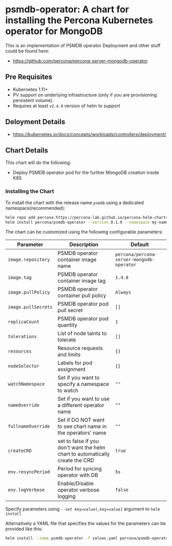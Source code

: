 # psmdb-operator: A chart for installing the Percona Kubernetes operator for MongoDB

This is an implementation of PSMDB operator Deployment and other stuff could be found here:
* <https://github.com/percona/percona-server-mongodb-operator>

## Pre Requisites
* Kubernetes 1.11+
* PV support on underlying infrastructure (only if you are provisioning persistent volume).
* Requires at least `v2.4.0` version of helm to support

## Deloyment Details
* <https://kubernetes.io/docs/concepts/workloads/controllers/deployment/>

## Chart Details
This chart will do the following:
* Deploy PSMDB operator pod for the further MongoDB creation inside K8S

### Installing the Chart
To install the chart with the release name `psmdb` using a dedicated namespace(recommended):

```sh
helm repo add percona https://percona-lab.github.io/percona-helm-charts/
helm install percona/psmdb-operator --version 0.1.9 --namespace my-namespace
```

The chart can be customized using the following configurable parameters:

| Parameter                       | Description                                                                   | Default                                   |
| ------------------------------- | ------------------------------------------------------------------------------| ------------------------------------------|
| `image.repository`              | PSMDB operator container image name                                           | `percona/percona-server-mongodb-operator` |
| `image.tag`                     | PSMDB operator container image tag                                            | `1.4.0`                                   |
| `image.pullPolicy`              | PSMDB operator container pull policy                                          | `Always`                                  |
| `image.pullSecrets`             | PSMDB operator pod pull secret                                                | `[]`                                      |
| `replicaCount`                  | PSMDB operator pod quantity                                                   | `1`                                       |
| `tolerations`                   | List of node taints to tolerate                                               | `[]`                                      |
| `resources`                     | Resource requests and limits                                                  | `{}`                                      |
| `nodeSelector`                  | Labels for pod assignment                                                     | `{}`                                      |
| `watchNamespace`                | Set if you want to specify a namespace to watch                               | `""`                                      |
| `nameOverride`                  | Set if you want to use a different operator name                              | `""`                                      |
| `fullnameOverride`              | Set if DO NOT want to see chart name in the operators' name                   | `""`                                      |
| `createCRD`                     | set to false if you don't want the helm chart to automatically create the CRD | `true`                                    |
| `env.resyncPeriod`              | Period for syncing operator with DB                                           | `5s`                                      |
| `env.logVerbose`                | Enable/Disable operator verbose logging                                       | `false`                                   |

Specify parameters using `--set key=value[,key=value]` argument to `helm install`

Alternatively a YAML file that specifies the values for the parameters can be provided like this:

```sh
helm install --name psmdb-operator -f values.yaml percona/psmdb-operator
```